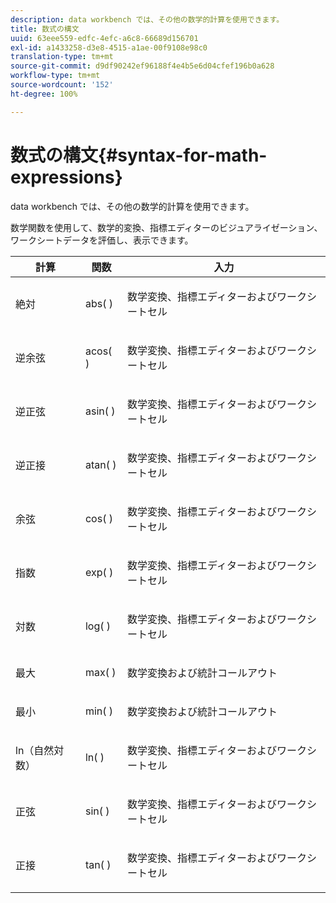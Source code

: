```yaml
---
description: data workbench では、その他の数学的計算を使用できます。
title: 数式の構文
uuid: 63eee559-edfc-4efc-a6c8-66689d156701
exl-id: a1433258-d3e8-4515-a1ae-00f9108e98c0
translation-type: tm+mt
source-git-commit: d9df90242ef96188f4e4b5e6d04cfef196b0a628
workflow-type: tm+mt
source-wordcount: '152'
ht-degree: 100%

---
```


# 数式の構文{#syntax-for-math-expressions}

data workbench では、その他の数学的計算を使用できます。

数学関数を使用して、数学的変換、指標エディターのビジュアライゼーション、ワークシートデータを評価し、表示できます。

<table id="table_B2A4F9D5938D4756A81ACF6F4D77E63D"> 
 <thead> 
  <tr> 
   <th colname="col1" class="entry"> 計算 </th> 
   <th colname="col02" class="entry"> 関数 </th> 
   <th colname="col2" class="entry"> 入力 </th> 
  </tr> 
 </thead>
 <tbody> 
  <tr> 
   <td colname="col1"> <p>絶対 </p> </td> 
   <td colname="col02"> <p>abs( ) </p> </td> 
   <td colname="col2"> <p>数学変換、指標エディターおよびワークシートセル </p> </td> 
  </tr> 
  <tr> 
   <td colname="col1"> <p>逆余弦 </p> </td> 
   <td colname="col02"> <p>acos( ) </p> </td> 
   <td colname="col2"> <p>数学変換、指標エディターおよびワークシートセル </p> </td> 
  </tr> 
  <tr> 
   <td colname="col1"> <p>逆正弦 </p> </td> 
   <td colname="col02"> <p>asin( ) </p> </td> 
   <td colname="col2"> <p>数学変換、指標エディターおよびワークシートセル </p> </td> 
  </tr> 
  <tr> 
   <td colname="col1"> <p>逆正接 </p> </td> 
   <td colname="col02"> <p>atan( ) </p> </td> 
   <td colname="col2"> <p>数学変換、指標エディターおよびワークシートセル </p> </td> 
  </tr> 
  <tr> 
   <td colname="col1"> <p>余弦 </p> </td> 
   <td colname="col02"> <p>cos( ) </p> </td> 
   <td colname="col2"> <p>数学変換、指標エディターおよびワークシートセル </p> </td> 
  </tr> 
  <tr> 
   <td colname="col1"> <p> 指数 </p> </td> 
   <td colname="col02"> <p>exp( ) </p> </td> 
   <td colname="col2"> <p>数学変換、指標エディターおよびワークシートセル </p> </td> 
  </tr> 
  <tr> 
   <td colname="col1"> <p>対数 </p> </td> 
   <td colname="col02"> <p>log( ) </p> </td> 
   <td colname="col2"> <p>数学変換、指標エディターおよびワークシートセル </p> </td> 
  </tr> 
  <tr> 
   <td colname="col1"> <p>最大 </p> </td> 
   <td colname="col02"> <p>max( ) </p> </td> 
   <td colname="col2"> <p>数学変換および統計コールアウト </p> </td> 
  </tr> 
  <tr> 
   <td colname="col1"> <p>最小 </p> </td> 
   <td colname="col02"> <p>min( ) </p> </td> 
   <td colname="col2"> <p>数学変換および統計コールアウト </p> </td> 
  </tr> 
  <tr> 
   <td colname="col1"> <p>ln（自然対数） </p> </td> 
   <td colname="col02"> <p>ln( ) </p> </td> 
   <td colname="col2"> <p>数学変換、指標エディターおよびワークシートセル </p> </td> 
  </tr> 
  <tr> 
   <td colname="col1"> <p>正弦 </p> </td> 
   <td colname="col02"> <p>sin( ) </p> </td> 
   <td colname="col2"> <p>数学変換、指標エディターおよびワークシートセル </p> </td> 
  </tr> 
  <tr> 
   <td colname="col1"> <p>正接 </p> </td> 
   <td colname="col02"> <p>tan( ) </p> </td> 
   <td colname="col2"> <p>数学変換、指標エディターおよびワークシートセル </p> </td> 
  </tr> 
 </tbody> 
</table>
